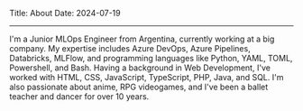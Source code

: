 Title: About
Date: 2024-07-19

---

I'm a Junior MLOps Engineer from Argentina, currently working at a big company. My expertise includes Azure DevOps, Azure Pipelines, Databricks, MLFlow, and programming languages like Python, YAML, TOML, Powershell, and Bash. Having a background in Web Development, I've worked with HTML, CSS, JavaScript, TypeScript, PHP, Java, and SQL. I'm also passionate about anime, RPG videogames, and I've been a ballet teacher and dancer for over 10 years.
